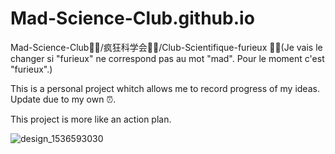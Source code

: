# Mad-Science-Club.github.io

Mad-Science-Club🖖🏻/疯狂科学会🖖🏻/Club-Scientifique-furieux 🖖🏻(Je vais le changer si  "furieux" ne correspond pas au mot "mad". Pour le moment c'est "furieux".)

This is a personal project whitch allows me to record progress of my ideas. Update due to my own ⏰. 

This project is more like an action plan.

![design_1536593030](https://user-images.githubusercontent.com/14848127/109594779-59408c00-7b4e-11eb-858d-2da6b3d2184f.jpg)

